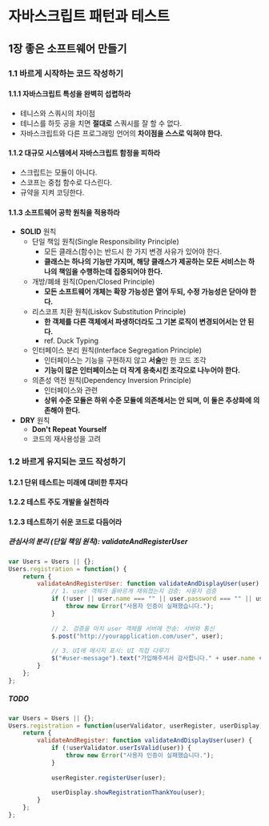 # 자바스크립트 패턴과 테스트

## 1장 좋은 소프트웨어 만들기

### 1.1 바르게 시작하는 코드 작성하기

#### 1.1.1 자바스크립트 특성을 완벽히 섭렵하라

+ 테니스와 스쿼시의 차이점
+ 테니스를 하듯 공을 치면 **절대로** 스쿼시를 잘 할 수 없다.
+ 자바스크립트와 다른 프로그래밍 언어의 **차이점을 스스로 익혀야 한다.**

#### 1.1.2 대규모 시스템에서 자바스크립트 함정을 피하라

+ 스크립트는 모듈이 아니다.
+ 스코프는 중첩 함수로 다스린다.
+ 규약을 지켜 코딩한다.

#### 1.1.3 소프트웨어 공학 원칙을 적용하라

+ **SOLID** 원칙
  + 단일 책임 원칙(Single Responsibility Principle)
    + 모든 클래스(함수)는 반드시 한 가지 변경 사유가 있어야 한다.
    + **클래스는 하나의 기능만 가지며, 해당 클래스가 제공하는 모든 서비스는 하나의 책임을 수행하는데 집중되어야 한다.**
  + 개방/폐쇄 원칙(Open/Closed Principle)
    + **모든 소프트웨어 개체는 확장 가능성은 열어 두되, 수정 가능성은 닫아야 한다.**
  + 리스코프 치환 원칙(Liskov Substitution Principle)
    + **한 객체를 다른 객체에서 파생하더라도 그 기본 로직이 변경되어서는 안 된다.**
    + ref. Duck Typing
  + 인터페이스 분리 원칙(Interface Segregation Principle)
    + 인터페이스는 기능을 구현하지 않고 **서술**만 한 코드 조각
    + **기능이 많은 인터페이스는 더 작게 응축시킨 조각으로 나누어야 한다.**
  + 의존성 역전 원칙(Dependency Inversion Principle)
    + 인터페이스와 관련
    + **상위 수준 모듈은 하위 수준 모듈에 의존해서는 안 되며, 이 둘은 추상화에 의존해야 한다.**
+ **DRY** 원칙
  + **Don't Repeat Yourself**
  + 코드의 재사용성을 고려

### 1.2 바르게 유지되는 코드 작성하기

#### 1.2.1 단위 테스트는 미래에 대비한 투자다

#### 1.2.2 테스트 주도 개발을 실천하라

#### 1.2.3 테스트하기 쉬운 코드로 다듬어라

##### 관심사의 분리 (단일 책임 원칙): validateAndRegisterUser

```javascript
var Users = Users || {};
Users.registration = function() {
    return {
        validateAndRegisterUser: function validateAndDisplayUser(user) {
            // 1. user 객체가 올바르게 채워졌는지 검증: 사용자 검증
            if (!user || user.name === "" || user.password === "" || user.password.length < 6) {
                throw new Error("사용자 인증이 실패했습니다.");
            }
            
            // 2. 검증을 마치 user 객체를 서버에 전송: 서버와 통신
            $.post("http://yourapplication.com/user", user);
            
            // 3. UI에 메시지 표시: UI 직접 다루기
            $("#user-message").text("가입해주셔서 감사합니다." + user.name + "님");
        }
    };
};
```

##### TODO

```javascript
var Users = Users || {};
Users.registration = function(userValidator, userRegister, userDisplay) {
    return {
        validateAndRegister: function validateAndDisplayUser(user) {
            if (!userValidator.userIsValid(user)) {
                throw new Error("사용자 인증이 실패했습니다.");
            }
            
            userRegister.registerUser(user);
            
            userDisplay.showRegistrationThankYou(user);
        }
    };
};
```
